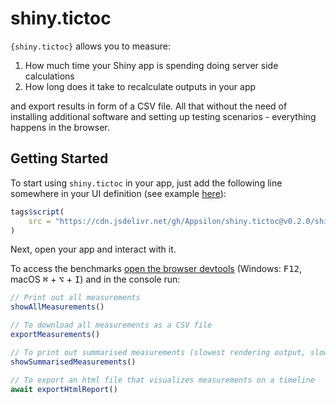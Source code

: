 # shiny.tictoc

`{shiny.tictoc}` allows you to measure:

1. How much time your Shiny app is spending doing server side calculations
2. How long does it take to recalculate outputs in your app

and export results in form of a CSV file. All that without the need of installing additional software and setting up testing scenarios - everything happens in the browser.

## Getting Started

To start using `shiny.tictoc` in your app, just add the following line somewhere in your UI definition (see example  [here](./examples/app.R)):

```r
tags$script(
    src = "https://cdn.jsdelivr.net/gh/Appsilon/shiny.tictoc@v0.2.0/shiny-tic-toc.min.js"
)
```

Next, open your app and interact with it. 

To access the benchmarks [open the browser devtools](https://developer.mozilla.org/en-US/docs/Learn/Common_questions/Tools_and_setup/What_are_browser_developer_tools) (Windows: <kbd>F12</kbd>, macOS <kbd>⌘</kbd> + <kbd>⌥</kbd> + <kbd>I</kbd>) and in the console run:

```js
// Print out all measurements
showAllMeasurements()

// To download all measurements as a CSV file
exportMeasurements()

// To print out summarised measurements (slowest rendering output, slowest server computation)
showSummarisedMeasurements()

// To export an html file that visualizes measurements on a timeline
await exportHtmlReport()
```